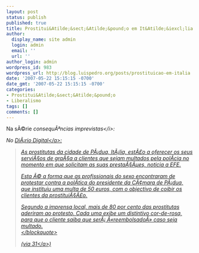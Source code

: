 ```yaml
---
layout: post
status: publish
published: true
title: Prostitui&Atilde;&sect;&Atilde;&pound;o em It&Atilde;&iexcl;lia
author:
  display_name: site admin
  login: admin
  email: ''
  url: ''
author_login: admin
wordpress_id: 983
wordpress_url: http://blog.luispedro.org/posts/prostituicao-em-italia
date: '2007-05-22 15:15:15 -0700'
date_gmt: '2007-05-22 15:15:15 -0700'
categories:
- Prostitui&Atilde;&sect;&Atilde;&pound;o
- Liberalismo
tags: []
comments: []
---
```

<p>Na s&Atilde;&copy;rie <i>consequ&Atilde;&ordf;ncias imprevistas<&#47;i>:
<p>No <a href="http:&#47;&#47;www.portugaldiario.iol.pt&#47;noticia.php?id=811310&div_id=291">Di&Atilde;&iexcl;rio Digital<&#47;a>:<br />
<blockquote>As prostitutas da cidade de P&Atilde;&iexcl;dua, It&Atilde;&iexcl;lia, est&Atilde;&pound;o a oferecer os seus servi&Atilde;&sect;os de gra&Atilde;&sect;a a clientes que sejam multados pela pol&Atilde;&shy;cia no momento em que solicitam as suas presta&Atilde;&sect;&Atilde;&micro;es, noticia a EFE.</p>
<p>Esta &Atilde;&copy; a forma que as profissionais do sexo encontraram de protestar contra a pol&Atilde;&shy;tica do presidente da C&Atilde;&cent;mara de P&Atilde;&iexcl;dua, que instituiu uma multa de 50 euros, com o objectivo de coibir os clientes da prostitui&Atilde;&sect;&Atilde;&pound;o.</p>
<p>Segundo a imprensa local, mais de 80 por cento das prostitutas aderiram ao protesto. Cada uma exibe um distintivo cor-de-rosa, para que o cliente saiba que ser&Atilde;&iexcl; &Acirc;&laquo;reembolsado&Acirc;&raquo; caso seja multado.<br />
<&#47;blockquote></p>
<p>(via <a href="http:&#47;&#47;31daarmada.blogs.sapo.pt&#47;611405.html">31<&#47;a>)</p>
